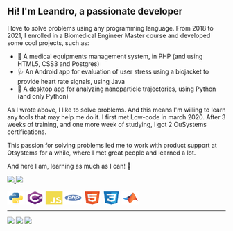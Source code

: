 ## Hi! I'm Leandro, a passionate developer

I love to solve problems using any programming language. From 2018 to 2021, I enrolled in a Biomedical Engineer Master course and developed some cool projects, such as:

* 🏥 A medical equipments management system, in PHP (and using HTML5, CSS3 and Postgres)
* 🩺 An Android app for evaluation of user stress using a biojacket to provide heart rate signals, using Java
* 🔬 A desktop app for analyzing nanoparticle trajectories, using Python (and only Python)

As I wrote above, I like to solve problems. And this means I'm willing to learn any tools that may help me do it. I first met Low-code in march 2020. After 3 weeks of training, and one more week of studying, I got 2 OuSystems certifications.

This passion for solving problems led me to work with product support at Otsystems for a while, where I met great people and learned a lot.

And here I am, learning as much as I can! 💪

<div>
  <a href="https://github.com/lassisg">
    <img height="180em" src="https://github-readme-stats.vercel.app/api?username=lassisg&show_icons=true&theme=blueberry&include_all_commits=true&count_private=true" />
    <img height="180em" src="https://github-readme-stats.vercel.app/api/top-langs/?username=lassisg&layout=compact&langs_count=10&theme=blueberry" />
  </a>
</div>
<div style="display: inline_block"><br>
  <img align="center" alt="Language-Python" height="30" width="40" src="https://raw.githubusercontent.com/devicons/devicon/master/icons/python/python-original.svg">
  <img align="center" alt="Language-CSHARP" height="30" width="40" src="https://raw.githubusercontent.com/devicons/devicon/master/icons/csharp/csharp-original.svg">
  <img align="center" alt="Language-JS" height="30" width="40" src="https://raw.githubusercontent.com/devicons/devicon/master/icons/javascript/javascript-plain.svg">
  <img align="center" alt="Language-PHP" height="30" width="40" src="https://raw.githubusercontent.com/devicons/devicon/master/icons/php/php-plain.svg" />
  <img align="center" alt="Language-HTML" height="30" width="40" src="https://raw.githubusercontent.com/devicons/devicon/master/icons/html5/html5-original.svg">
  <img align="center" alt="Language-CSS" height="30" width="40" src="https://raw.githubusercontent.com/devicons/devicon/master/icons/css3/css3-original.svg">
  <img align="center" alt="Language-Matlab" height="30" width="40" src="https://raw.githubusercontent.com/devicons/devicon/master/icons/matlab/matlab-original.svg">
  <!--
  <img align="center" alt="Language-DOTNET" height="30" width="40" src="https://raw.githubusercontent.com/devicons/devicon/master/icons/dot-net/dot-net-original.svg">
  <img align="center" alt="Language-DOTNETCORE" height="30" width="40" src="https://raw.githubusercontent.com/devicons/devicon/master/icons/dotnetcore/dotnetcore-original.svg">
  -->
</div>

---

<div> 
  <a href = "mailto:leandro@bigiogabriel.com" target="_blank"><img src="https://img.shields.io/badge/-Mail-%23333?style=for-the-badge&logo=gmail&logoColor=white"></a>
  <a href = "https://www.linkedin.com/in/leandro-assis-gabriel/" target="_blank"><img src="https://img.shields.io/badge/-LinkedIn-%230077B5?style=for-the-badge&logo=linkedin&logoColor=white"></a>
  <a href = "https://www.outsystems.com/profile/ililaskrzq/" target="_blank"><img src="https://img.shields.io/badge/-Outsystems-D14836?style=for-the-badge&logo=outsystems&logoColor=white" target="_blank"></a>
 
</div>

<!--
- 🔭 I’m currently working on MPTHub
- 🌱 I’m currently learning/reviewing Javascript, Node, Python and OtuSystems (Low-code)
- 👯 I’m looking to collaborate on Open-source projects
- 🤔 I’m looking for help with app development tips for 
- 📫 How to reach me: [LinkedIn] | [Outsystems]
- 😄 Pronouns: he/his
- ⚡ Fun fact: I'm an ultra marathon runner! I ran a 65 km race in 2017.
 
  ![Snake animation](https://github.com/rafaballerini/rafaballerini/blob/output/github-contribution-grid-snake.svg)

[LinkedIn]: https://www.linkedin.com/in/leandro-assis-gabriel/ "LinkedIn profile"
[OutSystems]: https://www.outsystems.com/profile/ililaskrzq/ "Outsystems profile"

**lassisg/lassisg** is a ✨ _special_ ✨ repository because its `README.md` (this file) appears on your GitHub profile.

Here are some ideas to get you started:

- 🔭 I’m currently working on MPTHub
- 🌱 I’m currently learning/reviewing Javascript, Node, Python and OtuSystems (Low-code)
- 👯 I’m looking to collaborate on Open-source projects
- 🤔 I’m looking for help with ...
- 💬 Ask me about ...
- 📫 How to reach me: [LinkedIn] | [Outsystems]
- 😄 Pronouns: he/his
- ⚡ Fun fact: I'm an ultra marathon runner! I ran a 65 km race in 2017.

[LinkedIn]: https://www.linkedin.com/in/leandro-assis-gabriel/ "LinkedIn profile"
[OutSystems]: https://www.outsystems.com/profile/ililaskrzq/ "Outsystems profile"
-->
